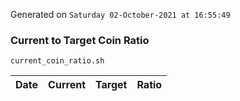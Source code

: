 Generated on `Saturday 02-October-2021 at 16:55:49`

### Current to Target Coin Ratio
`current_coin_ratio.sh`

Date|Current|Target|Ratio
---|---|---|---
